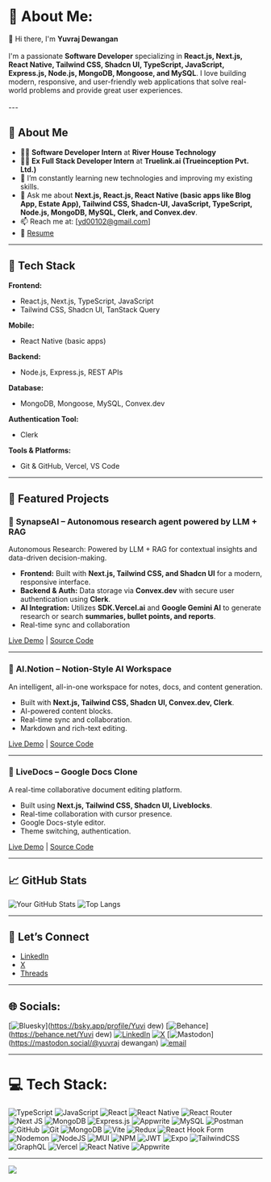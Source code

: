 # 💫 About Me:
👋 Hi there, I'm **Yuvraj Dewangan**<br><br>
I'm a passionate **Software Developer** specializing in **React.js, Next.js, React Native, Tailwind CSS, Shadcn UI, TypeScript, JavaScript, Express.js, Node.js, MongoDB, Mongoose, and MySQL**. I love building modern, responsive, and user-friendly web applications that solve real-world problems and provide great user experiences.<br><br>---

## 💼 About Me
- 🧑‍💻 **Software Developer Intern** at **River House Technology**
- 🧑‍💻 **Ex Full Stack Developer Intern** at **Truelink.ai (Trueinception Pvt. Ltd.)**
- 🌱 I’m constantly learning new technologies and improving my existing skills.
- 💬 Ask me about **Next.js, React.js, React Native (basic apps like Blog App, Estate App), Tailwind CSS, Shadcn-UI, JavaScript, TypeScript, Node.js, MongoDB, MySQL, Clerk, and Convex.dev**.
- 📫 Reach me at: [yd00102@gmail.com] 
- 📄 [Resume](https://docs.google.com/document/d/1O6TiyoY3atdC-dUlbPw1PjrValSIRae9d4cCOb7qsz0/edit)

---

## 🔧 Tech Stack

**Frontend:**
- React.js, Next.js, TypeScript, JavaScript
- Tailwind CSS, Shadcn UI, TanStack Query

**Mobile:**
- React Native (basic apps)

**Backend:**
- Node.js, Express.js, REST APIs

**Database:**
- MongoDB, Mongoose, MySQL, Convex.dev

**Authentication Tool:**
- Clerk

**Tools & Platforms:**
- Git & GitHub, Vercel, VS Code

---

## 📌 Featured Projects

### 🚀 **SynapseAI** – Autonomous research agent powered by LLM + RAG
Autonomous Research: Powered by LLM + RAG for contextual insights and data-driven decision-making.

- **Frontend:** Built with **Next.js, Tailwind CSS, and Shadcn UI** for a modern, responsive interface.
- **Backend & Auth:** Data storage via **Convex.dev** with secure user authentication using **Clerk**.
- **AI Integration:** Utilizes **SDK.Vercel.ai** and **Google Gemini AI** to generate research or search **summaries, bullet points, and reports**.
- Real-time sync and collaboration

[Live Demo](https://synapse-ai-virid.vercel.app/) | [Source Code](https://github.com/yuvidew/SynapseAI)

---

### 🧠 **AI.Notion** – Notion-Style AI Workspace
An intelligent, all-in-one workspace for notes, docs, and content generation.

- Built with **Next.js, Tailwind CSS, Shadcn UI, Convex.dev, Clerk**.
- AI-powered content blocks.
- Real-time sync and collaboration.
- Markdown and rich-text editing.

[Live Demo](https://ai-notion-phi.vercel.app) | [Source Code](https://github.com/yuvidew/ai.notion)

---

### 📝 **LiveDocs** – Google Docs Clone
A real-time collaborative document editing platform.

- Built using **Next.js, Tailwind CSS, Shadcn UI, Liveblocks**.
- Real-time collaboration with cursor presence.
- Google Docs-style editor.
- Theme switching, authentication.

[Live Demo](https://livedocs-roan-eight.vercel.app/) | [Source Code](http://github.com/yuvidew/livedocs)

---

## 📈 GitHub Stats
![Your GitHub Stats](https://github-readme-stats.vercel.app/api?username=yuvidew&show_icons=true&theme=radical)
![Top Langs](https://github-readme-stats.vercel.app/api/top-langs/?username=yuvidew&layout=compact&theme=radical)

---

## 🤝 Let’s Connect
- [LinkedIn](https://linkedin.com/in/yuvraj-dewangan-435b36269/)
- [X](https://x.com/Yuvidew108)
- [Threads](https://www.threads.com/@yuvi_dew_108)

---

## 🌐 Socials:
[![Bluesky](https://img.shields.io/badge/bluesky-0285FF?style=for-the-badge&logo=bluesky&logoColor=%23FFFFFF)](https://bsky.app/profile/Yuvi dew) 
[![Behance](https://img.shields.io/badge/Behance-1769ff?logo=behance&logoColor=white)](https://behance.net/Yuvi dew) 
[![LinkedIn](https://img.shields.io/badge/LinkedIn-%230077B5.svg?logo=linkedin&logoColor=white)](https://linkedin.com/in/https://linkedin.com/in/yuvraj-dewangan-435b36269/)
[![X](https://img.shields.io/badge/X-black.svg?logo=X&logoColor=white)](https://x.com/https://x.com/Yuvidew108)
[![Mastodon](https://img.shields.io/badge/-MASTODON-%232B90D9?logo=mastodon&logoColor=white)](https://mastodon.social/@yuvraj dewangan)
[![email](https://img.shields.io/badge/Email-D14836?logo=gmail&logoColor=white)](mailto:yd00102@gmail.com) 

---

# 💻 Tech Stack:
![TypeScript](https://img.shields.io/badge/typescript-%23007ACC.svg?style=for-the-badge&logo=typescript&logoColor=white) ![JavaScript](https://img.shields.io/badge/javascript-%23323330.svg?style=for-the-badge&logo=javascript&logoColor=%23F7DF1E) ![React](https://img.shields.io/badge/react-%2320232a.svg?style=for-the-badge&logo=react&logoColor=%2361DAFB) ![React Native](https://img.shields.io/badge/react_native-%2320232a.svg?style=for-the-badge&logo=react&logoColor=%2361DAFB) ![React Router](https://img.shields.io/badge/React_Router-CA4245?style=for-the-badge&logo=react-router&logoColor=white) ![Next JS](https://img.shields.io/badge/Next-black?style=for-the-badge&logo=next.js&logoColor=white) ![MongoDB](https://img.shields.io/badge/MongoDB-%234ea94b.svg?style=for-the-badge&logo=mongodb&logoColor=white) ![Express.js](https://img.shields.io/badge/express.js-%23404d59.svg?style=for-the-badge&logo=express&logoColor=%2361DAFB) ![Appwrite](https://img.shields.io/badge/Appwrite-%23FD366E.svg?style=for-the-badge&logo=appwrite&logoColor=white) ![MySQL](https://img.shields.io/badge/mysql-4479A1.svg?style=for-the-badge&logo=mysql&logoColor=white) ![Postman](https://img.shields.io/badge/Postman-FF6C37?style=for-the-badge&logo=postman&logoColor=white) ![GitHub](https://img.shields.io/badge/github-%23121011.svg?style=for-the-badge&logo=github&logoColor=white) ![Git](https://img.shields.io/badge/git-%23F05033.svg?style=for-the-badge&logo=git&logoColor=white) ![MongoDB](https://img.shields.io/badge/MongoDB-%234ea94b.svg?style=for-the-badge&logo=mongodb&logoColor=white) ![Vite](https://img.shields.io/badge/vite-%23646CFF.svg?style=for-the-badge&logo=vite&logoColor=white) ![Redux](https://img.shields.io/badge/redux-%23593d88.svg?style=for-the-badge&logo=redux&logoColor=white) ![React Hook Form](https://img.shields.io/badge/React%20Hook%20Form-%23EC5990.svg?style=for-the-badge&logo=reacthookform&logoColor=white) ![Nodemon](https://img.shields.io/badge/NODEMON-%23323330.svg?style=for-the-badge&logo=nodemon&logoColor=%BBDEAD) ![NodeJS](https://img.shields.io/badge/node.js-6DA55F?style=for-the-badge&logo=node.js&logoColor=white) ![MUI](https://img.shields.io/badge/MUI-%230081CB.svg?style=for-the-badge&logo=mui&logoColor=white) ![NPM](https://img.shields.io/badge/NPM-%23CB3837.svg?style=for-the-badge&logo=npm&logoColor=white) ![JWT](https://img.shields.io/badge/JWT-black?style=for-the-badge&logo=JSON%20web%20tokens) ![Expo](https://img.shields.io/badge/expo-1C1E24?style=for-the-badge&logo=expo&logoColor=#D04A37) ![TailwindCSS](https://img.shields.io/badge/tailwindcss-%2338B2AC.svg?style=for-the-badge&logo=tailwind-css&logoColor=white) ![GraphQL](https://img.shields.io/badge/-GraphQL-E10098?style=for-the-badge&logo=graphql&logoColor=white) ![Vercel](https://img.shields.io/badge/vercel-%23000000.svg?style=for-the-badge&logo=vercel&logoColor=white) ![React Native](https://img.shields.io/badge/react_native-%2320232a.svg?style=for-the-badge&logo=react&logoColor=%2361DAFB) ![Appwrite](https://img.shields.io/badge/Appwrite-%23FD366E.svg?style=for-the-badge&logo=appwrite&logoColor=white)

---

[![](https://visitcount.itsvg.in/api?id=yuvidew&icon=2&color=0)](https://visitcount.itsvg.in)

<!-- Proudly created with GPRM ( https://gprm.itsvg.in ) -->
